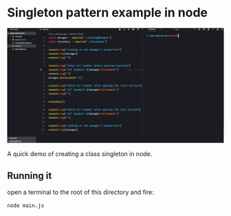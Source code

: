 # Singleton pattern example in node

![demo](attachments/demo.gif)

A quick demo of creating a class singleton in node.

## Running it

open a terminal to the root of this directory and fire:

```
node main.js
```
